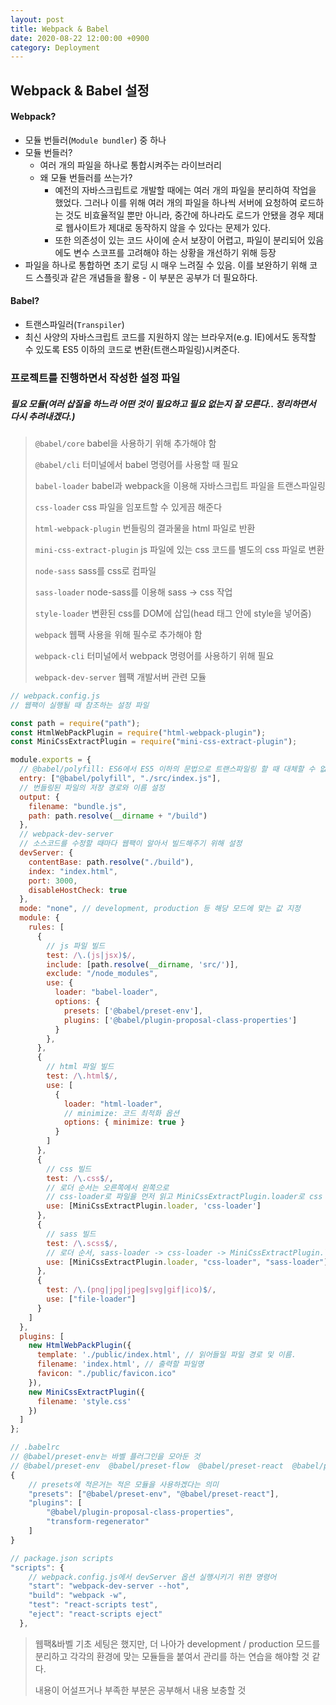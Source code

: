 ```yaml
---
layout: post
title: Webpack & Babel
date: 2020-08-22 12:00:00 +0900
category: Deployment
---
```




## Webpack & Babel 설정



#### Webpack?

- 모듈 번들러(`Module bundler`) 중 하나
- 모듈 번들러?
  - 여러 개의 파일을 하나로 통합시켜주는 라이브러리
  - 왜 모듈 번들러를 쓰는가?
    - 예전의 자바스크립트로 개발할 때에는 여러 개의 파일을 분리하여 작업을 했었다. 그러나 이를 위해 여러 개의 파일을 하나씩 서버에 요청하여 로드하는 것도 비효율적일 뿐만 아니라, 중간에 하나라도 로드가 안됐을 경우 제대로 웹사이트가 제대로 동작하지 않을 수 있다는 문제가 있다.
    - 또한 의존성이 있는 코드 사이에 순서 보장이 어렵고, 파일이 분리되어 있음에도 변수 스코프를 고려해야 하는 상황을 개선하기 위해 등장
- 파일을 하나로 통합하면 초기 로딩 시 매우 느려질 수 있음. 이를 보완하기 위해 코드 스플릿과 같은 개념들을 활용 - 이 부분은 공부가 더 필요하다.



#### Babel?

- 트랜스파일러(`Transpiler`)
- 최신 사양의 자바스크립트 코드를  지원하지 않는 브라우저(e.g. IE)에서도 동작할 수 있도록 ES5 이하의 코드로 변환(트랜스파일링)시켜준다.



### 프로젝트를 진행하면서 작성한 설정 파일

##### 필요 모듈(여러 삽질을 하느라 어떤 것이 필요하고 필요 없는지 잘 모른다.. 정리하면서 다시 추려내겠다.)

> `@babel/core` babel을 사용하기 위해 추가해야 함
>
> `@babel/cli` 터미널에서 babel 명령어를 사용할 때 필요
>
> `babel-loader` babel과 webpack을 이용해 자바스크립트 파일을 트랜스파일링
>
> `css-loader` css 파일을 임포트할 수 있게끔 해준다
>
> `html-webpack-plugin` 번들링의 결과물을 html 파일로 반환
>
> `mini-css-extract-plugin` js 파일에 있는 css 코드를 별도의 css 파일로 변환
>
> `node-sass` sass를 css로 컴파일
>
> `sass-loader` node-sass를 이용해 sass -> css 작업
>
> `style-loader` 변환된 css를 DOM에 삽입(head 태그 안에 style을 넣어줌)
>
> `webpack` 웹팩 사용을 위해 필수로 추가해야 함
>
> `webpack-cli` 터미널에서 webpack 명령어를 사용하기 위해 필요
>
> `webpack-dev-server` 웹팩 개발서버 관련 모듈

```javascript
// webpack.config.js
// 웹팩이 실행될 때 참조하는 설정 파일

const path = require("path");
const HtmlWebPackPlugin = require("html-webpack-plugin");
const MiniCssExtractPlugin = require("mini-css-extract-plugin");

module.exports = {
  // @babel/polyfill: ES6에서 ES5 이하의 문법으로 트랜스파일링 할 때 대체할 수 없는 문법(e.g. Promise, Array.from...)들을 사용할 수 있게 해주는 모듈 
  entry: ["@babel/polyfill", "./src/index.js"],
  // 번들링된 파일의 저장 경로와 이름 설정
  output: {
    filename: "bundle.js",
    path: path.resolve(__dirname + "/build")
  },
  // webpack-dev-server
  // 소스코드를 수정할 때마다 웹팩이 알아서 빌드해주기 위해 설정
  devServer: {
    contentBase: path.resolve("./build"),
    index: "index.html",
    port: 3000,
    disableHostCheck: true
  },
  mode: "none", // development, production 등 해당 모드에 맞는 값 지정
  module: {
    rules: [
      {
        // js 파일 빌드
        test: /\.(js|jsx)$/,
        include: [path.resolve(__dirname, 'src/')],
        exclude: "/node_modules",
        use: {
          loader: "babel-loader",
          options: {
            presets: ['@babel/preset-env'],
            plugins: ['@babel/plugin-proposal-class-properties']
          }
        },
      },
      {
        // html 파일 빌드
        test: /\.html$/,
        use: [
          {
            loader: "html-loader",
            // minimize: 코드 최적화 옵션
            options: { minimize: true }
          }
        ]
      },
      {
        // css 빌드
        test: /\.css$/,
        // 로더 순서는 오른쪽에서 왼쪽으로
        // css-loader로 파일을 먼저 읽고 MiniCssExtractPlugin.loader로 css 파일을 읽고 빌드된 파일을 반환
        use: [MiniCssExtractPlugin.loader, 'css-loader']
      },
      {
        // sass 빌드
        test: /\.scss$/,
        // 로더 순서, sass-loader -> css-loader -> MiniCssExtractPlugin.loader
        use: [MiniCssExtractPlugin.loader, "css-loader", "sass-loader"]
      },
      {
        test: /\.(png|jpg|jpeg|svg|gif|ico)$/,
        use: ["file-loader"]
      }
    ]
  },
  plugins: [
    new HtmlWebPackPlugin({
      template: './public/index.html', // 읽어들일 파일 경로 및 이름.
      filename: 'index.html', // 출력할 파일명
      favicon: "./public/favicon.ico"
    }),
    new MiniCssExtractPlugin({
      filename: 'style.css'
    })
  ]
};
```



```javascript
// .babelrc
// @babel/preset-env는 바벨 플러그인을 모아둔 것
// @babel/preset-env  @babel/preset-flow  @babel/preset-react  @babel/preset-typescript가 babel에서 제공하는 공식 프리셋이다.
{
  	// presets에 적은거는 적은 모듈을 사용하겠다는 의미
    "presets": ["@babel/preset-env", "@babel/preset-react"],
    "plugins": [
        "@babel/plugin-proposal-class-properties",
        "transform-regenerator"
    ]
}
```



```javascript
// package.json scripts
"scripts": {
  	// webpack.config.js에서 devServer 옵션 실행시키기 위한 명령어
    "start": "webpack-dev-server --hot",
    "build": "webpack -w",
    "test": "react-scripts test",
    "eject": "react-scripts eject"
  },
```



> 웹팩&바벨 기초 세팅은 했지만, 더 나아가 development / production 모드를 분리하고 각각의 환경에 맞는 모듈들을 붙여서 관리를 하는 연습을 해야할 것 같다.
>
> 내용이 어설프거나 부족한 부분은 공부해서 내용 보충할 것

